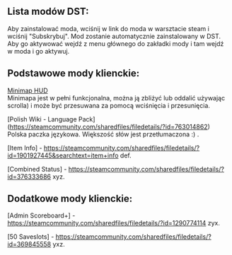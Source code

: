 ## Lista modów DST:

Aby zainstalować moda, wciśnij w link do moda w warsztacie steam i wciśnij "Subskrybuj". Mod zostanie automatycznie zainstalowany w DST. Aby go aktywować wejdź z menu głównego do zakładki mody i tam wejdź w moda i go aktywuj.

## Podstawowe mody klienckie:

[Minimap HUD](http://steamcommunity.com/sharedfiles/filedetails/?id=345692228)  
Minimapa jest w pełni funkcjonalna, można ją zbliżyć lub oddalić używając scrolla) i może być przesuwana za pomocą wciśnięcia i przesunięcia.

[Polish Wiki - Language Pack] (https://steamcommunity.com/sharedfiles/filedetails/?id=763014862)
Polska paczka językowa. Większość słów jest przetłumaczona :) .

[Item Info] - https://steamcommunity.com/sharedfiles/filedetails/?id=1901927445&searchtext=item+info
def.

[Combined Status] - https://steamcommunity.com/sharedfiles/filedetails/?id=376333686
xyz.

## Dodatkowe mody klienckie:

[Admin Scoreboard+] - https://steamcommunity.com/sharedfiles/filedetails/?id=1290774114
zyx.

[50 Saveslots] - https://steamcommunity.com/sharedfiles/filedetails/?id=369845558
yxz.